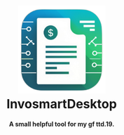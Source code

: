 <h1 align="center">
  <br>
  <img src="https://raw.githubusercontent.com/vrykolakas166/InvosmartDesktop/main/logo.png" alt="invosmart" width="200">
  <br>
  InvosmartDesktop
  <br>
</h1>

<h4 align="center">A small helpful tool for my gf ttd.19.</h4>
